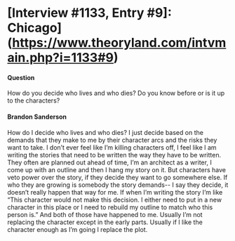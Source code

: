 # [Interview #1133, Entry #9]: Chicago](https://www.theoryland.com/intvmain.php?i=1133#9)

#### Question

How do you decide who lives and who dies? Do you know before or is it up to the characters?

#### Brandon Sanderson

How do I decide who lives and who dies? I just decide based on the demands that they make to me by their character arcs and the risks they want to take. I don’t ever feel like I’m killing characters off, I feel like I am writing the stories that need to be written the way they have to be written. They often are planned out ahead of time, I’m an architect as a writer, I come up with an outline and then I hang my story on it. But characters have veto power over the story, if they decide they want to go somewhere else. If who they are growing is somebody the story demands-- I say they decide, it doesn’t really happen that way for me. If when I’m writing the story I’m like “This character would not make this decision. I either need to put in a new character in this place or I need to rebuild my outline to match who this person is.” And both of those have happened to me. Usually I’m not replacing the character except in the early parts. Usually if I like the character enough as I’m going I replace the plot.

